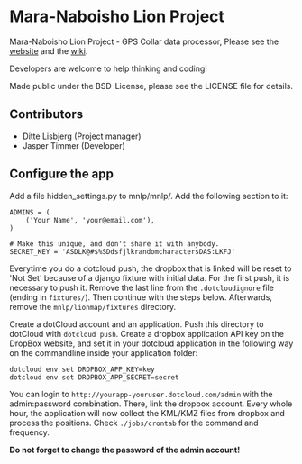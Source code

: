 # Mara-Naboisho Lion Project  #

Mara-Naboisho Lion Project - GPS Collar data processor, Please see the [website](http://www.mnlp.org) and the [wiki](https://github.com/Y3PP3R/mnlp-tracking/wiki "wiki").

Developers are welcome to help thinking and coding!

Made public under the BSD-License, please see the LICENSE file for details.

## Contributors ##
- Ditte Lisbjerg (Project manager)
- Jasper Timmer (Developer)

## Configure the app ##
Add a file hidden_settings.py to mnlp/mnlp/. Add the following section to it:

    ADMINS = (
        ('Your Name', 'your@email.com'),
    )
    
    # Make this unique, and don't share it with anybody.
    SECRET_KEY = 'ASDLK@#$%SDdsfjlkrandomcharactersDAS:LKFJ'

Everytime you do a dotcloud push, the dropbox that is linked will be reset to 'Not Set' because of a django fixture with initial data. For the first push, it is necessary to push it. Remove the last line from the `.dotcloudignore` file (ending in `fixtures/`). Then continue with the steps below. Afterwards, remove the `mnlp/lionmap/fixtures` directory.

Create a dotCloud account and an application. Push this directory to dotCloud with `dotcloud push`. Create a dropbox application API key on the DropBox website, and set it in your dotcloud application in the following way on the commandline inside your application folder:

    dotcloud env set DROPBOX_APP_KEY=key
    dotcloud env set DROPBOX_APP_SECRET=secret

You can login to `http://yourapp-youruser.dotcloud.com/admin` with the admin:password combination. There, link the dropbox account. Every whole hour, the application will now collect the KML/KMZ files from dropbox and process the positions. Check `./jobs/crontab` for the command and frequency.

**Do not forget to change the password of the admin account!**